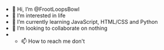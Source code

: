 - 👋 Hi, I’m @FrootLoopsBowl
- 👀 I’m interested in life
- 🌱 I’m currently learning JavaScript, HTML/CSS and Python
- 💞️ I’m looking to collaborate on nothing
- - 📫 How to reach me don't
<!-- - 📫 How to reach me <a href="https://discord.com/users/906369729386659890">Discord</a> or <a href="https://discord.gg/RMNdbb8cvx">Discord Server</a> -->

<!---
FrootLoopsBowl/FrootLoopsBowl is a ✨ special ✨ repository because its `README.md` (this file) appears on your GitHub profile.
You can click the Preview link to take a look at your changes.
--->
